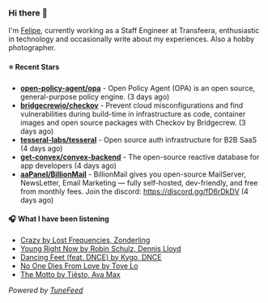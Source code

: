 ### Hi there 👋

I'm [Felipe](https://felipevm.com), currently working as a Staff Engineer at Transfeera, enthusiastic in technology and occasionally write about my experiences. Also a hobby photographer.

#### ⭐ Recent Stars
- **[open-policy-agent/opa](https://github.com/open-policy-agent/opa)** - Open Policy Agent (OPA) is an open source, general-purpose policy engine. (3 days ago)
- **[bridgecrewio/checkov](https://github.com/bridgecrewio/checkov)** - Prevent cloud misconfigurations and find vulnerabilities during build-time in infrastructure as code, container images and open source packages with Checkov by Bridgecrew. (3 days ago)
- **[tesseral-labs/tesseral](https://github.com/tesseral-labs/tesseral)** - Open source auth infrastructure for B2B SaaS (4 days ago)
- **[get-convex/convex-backend](https://github.com/get-convex/convex-backend)** - The open-source reactive database for app developers (4 days ago)
- **[aaPanel/BillionMail](https://github.com/aaPanel/BillionMail)** - BillionMail gives you open-source MailServer, NewsLetter,  Email Marketing — fully self-hosted, dev-friendly, and free from monthly fees. Join the discord: https://discord.gg/fD6rDkDV (4 days ago)

#### 🎧 What I have been listening
- [Crazy by Lost Frequencies, Zonderling](https://open.spotify.com/track/64fwanXDvwmsQrLsDSVHMv)
- [Young Right Now by Robin Schulz, Dennis Lloyd](https://open.spotify.com/track/0JpEMzTHbt2zBIXrntrXzG)
- [Dancing Feet (feat. DNCE) by Kygo, DNCE](https://open.spotify.com/track/4RAR8g8fZNB106ezUurnE0)
- [No One Dies From Love by Tove Lo](https://open.spotify.com/track/51DXwluqCo7bx4QAFuGoEm)
- [The Motto by Tiësto, Ava Max](https://open.spotify.com/track/18asYwWugKjjsihZ0YvRxO)

_Powered by [TuneFeed](https://tunefeed.app?ref=github.com)_
